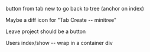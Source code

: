 button from tab new to go back to tree (anchor on index)

<!-- Fix project contributions -->

<!-- Center-align the icons for edit/delete (right-aligned?) -->

<!-- Add tree icon -- up near "Your trees" -- maybe say "New Tree" -->

Maybe a diff icon for "Tab Create -- minitree"

<!-- Make team-captain-icon bigger and on left of name -->

Leave project should be a button

<!-- Add tree button -- should say "Add tree to project" -->

<!-- Add member button -- should be next to Members -->

Users index/show -- wrap in a container div
